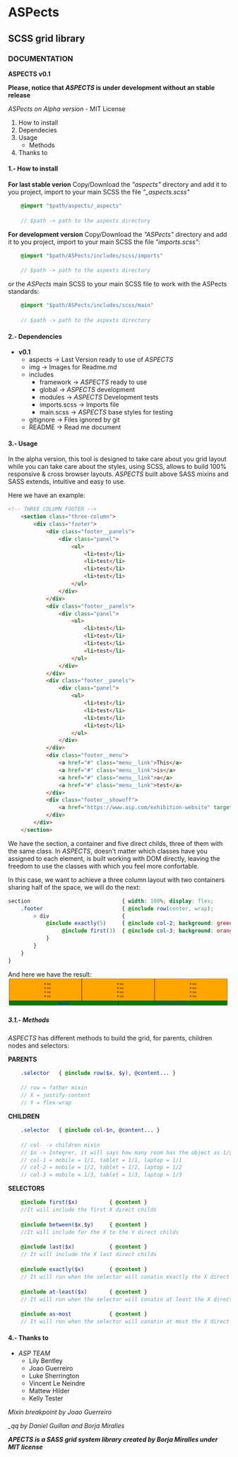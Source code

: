 # ASPects
## SCSS grid library
### DOCUMENTATION

**ASPECTS v0.1**

**Please, notice that *ASPECTS* is under development without an stable release**

*ASPects on Alpha version* - MIT License

1. How to install
2. Dependecies
3. Usage
	* Methods
4. Thanks to


#### 1.- How to install

**For last stable verion**
Copy/Download the *"aspects"* directory and add it to you project, import to your main SCSS the file *"_aspects.scss"* 
```scss
	@import "$path/aspects/_aspects"

	// $path -> path to the aspexts directory
```

**For development version**
Copy/Download the *"ASPects"* directory and add it to you project, import to your main SCSS the file *"imports.scss"*:
```scss
	@import "$path/ASPects/includes/scss/imports"

	// $path -> path to the aspexts directory
```
or the *ASPects* main SCSS to your main SCSS file to work with the ASPects standards:
```scss
	@import "$path/ASPects/includes/scss/main"

	// $path -> path to the aspexts directory
```

#### 2.- Dependencies

* **v0.1**
	* aspects 	-> Last Version ready to use of *ASPECTS*
	* img 		-> Images for Readme.md
	* includes
		* framework 	-> *ASPECTS* ready to use
		* global 		-> *ASPECTS* development
		* modules 		-> *ASPECTS* Development tests
		* imports.scss 	-> Imports file
		* main.scss 	-> *ASPECTS* base styles for testing
	* gitignore -> Files ignored by git
	* README 	-> Read me document



#### 3.- Usage

In the alpha version, this tool is designed to take care about you grid layout while you can take care about the styles, using SCSS, allows to build 100% responsive & cross browser layouts.
*ASPECTS* built above SASS mixins and SASS extends, intuitive and easy to use.

Here we have an example:
```html
<!-- THREE COLUMN FOOTER -->
	<section class="three-column">
		<div class="footer">
			<div class="footer__panels">
				<div class="panel">
					<ul>
						<li>test</li>
						<li>test</li>
						<li>test</li>
						<li>test</li>
					</ul>
				</div>
			</div>
			<div class="footer__panels">
				<div class="panel">
					<ul>
						<li>test</li>
						<li>test</li>
						<li>test</li>
						<li>test</li>
					</ul>
				</div>
			</div>
			<div class="footer__panels">
				<div class="panel">
					<ul>
						<li>test</li>
						<li>test</li>
						<li>test</li>
						<li>test</li>
					</ul>
				</div>
			</div>
			<div class="footer__menu">
				<a href="#" class="menu__link">This</a>
				<a href="#" class="menu__link">is</a>
				<a href="#" class="menu__link">a</a>
				<a href="#" class="menu__link">test</a>
			</div>
			<div class="footer__showoff">
				<a href="https://www.asp.com/exhibition-website" target="_blank">Exhibition Website by ASP</a></div>
			</div>
		</div>
	</section>
```

We have the section, a container and five direct childs, three of them with the same class. In *ASPECTS*, doesn't matter which classes have you assigned to each element, is built working with DOM directly, leaving the freedom to use the classes with which you feel more confortable.

In this case, we want to achieve a three column layout with two containers sharing half of the space, we will do the next:
```scss
section 							{ width: 100%; display: flex; 
	.footer 						{ @include row(center, wrap); 
		> div 						{ 
			@include exactly(5) 	{ @include col-2; background: green;
				 @include first(3)  { @include col-3; background: orange;}
			}
		}
	}
}
```

And here we have the result:
![Example Image](/img/test1.png)

##### 3.1.- Methods
*ASPECTS* has different methods to build the grid, for parents, children nodes and selectors:

**PARENTS**
```scss
	.selector 	{ @include row($x, $y), @content... }
	
	// row = father mixin
	// X = justify-content
	// Y = flex-wrap
```
**CHILDREN**
```scss
	.selector 	{ @include col-$n, @content... }

	// col- -> children mixin
	// $n -> Integrer, it will says how many room has the object as 1/$n , ex:
	// col-1 = mobile = 1/1, tablet = 1/1, laptop = 1/1
	// col-2 = mobile = 1/2, tablet = 1/2, laptop = 1/2
	// col-3 = mobile = 1/3, tablet = 1/3, laptop = 1/3
```
**SELECTORS**
```scss
	@include first($x) 			{ @content }
	//It will include the first X direct childs

	@include between($x,$y)		{ @content }
	//It will include for the X to the Y direct childs

	@include last($x) 			{ @content }
	// It will include the X last direct childs

	@include exactly($x) 		{ @content }
	// It will run when the selector will conatin exactly the X direct childs

	@include at-least($x) 		{ @content }
	// It will run when the selector will conatin at least the X direct childs

	@include as-most 			{ @content }
	// It will run when the selector will conatin at most the X direct childs

```


#### 4.- Thanks to

* *ASP TEAM*
	* Lily Bentley
	* Joao Guerreiro
	* Luke Sherrington
	* Vincent Le Neindre
	* Mattew Hilder
	* Kelly Tester


*Mixin breakpoint by Joao Guerreiro*

*_qq by Daniel Guillan and Borja Miralles*


***APECTS is a SASS grid system library created by Borja Miralles under MIT license***

